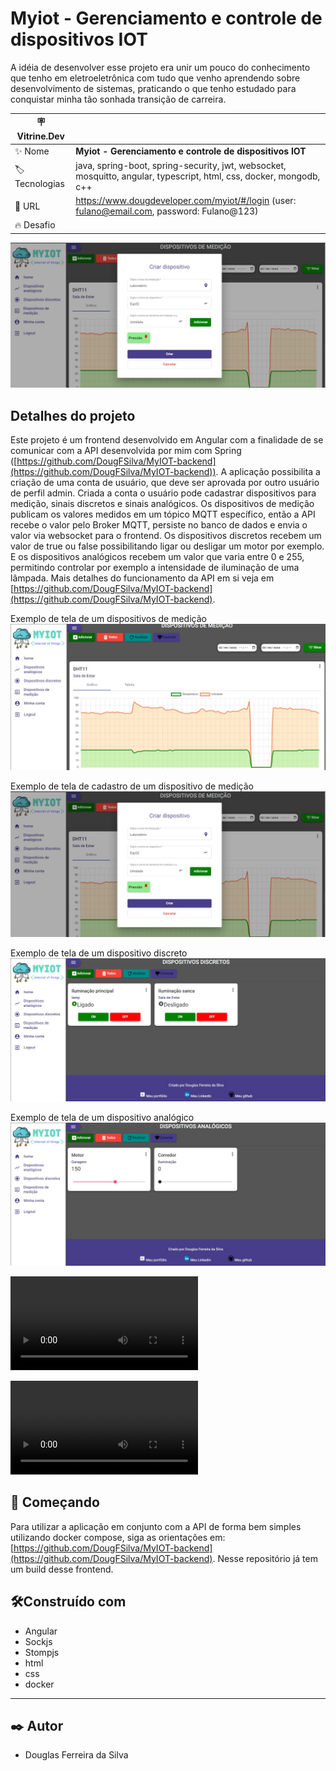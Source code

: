 # Myiot - Gerenciamento e controle de dispositivos IOT

A idéia de desenvolver esse projeto era unir um pouco do conhecimento que tenho em eletroeletrônica com tudo que venho aprendendo sobre desenvolvimento de sistemas, praticando o que tenho estudado para conquistar minha tão sonhada transição de carreira.

| :placard: Vitrine.Dev |     |
| -------------  | --- |
| :sparkles: Nome        | **Myiot - Gerenciamento e controle de dispositivos IOT**
| :label: Tecnologias | java, spring-boot, spring-security, jwt, websocket, mosquitto, angular, typescript, html, css, docker, mongodb, c++
| :rocket: URL         | https://www.dougdeveloper.com/myiot/#/login  (user: fulano@email.com, password: Fulano@123)
| :fire: Desafio     | 

<!-- Inserir imagem com a #vitrinedev ao final do link -->
![](./src/assets/exemplo-tela-medicao-cadastro.jpg#vitrinedev)

## Detalhes do projeto

Este projeto é um frontend desenvolvido em Angular com a finalidade de se comunicar com a API desenvolvida por mim com Spring ([https://github.com/DougFSilva/MyIOT-backend](https://github.com/DougFSilva/MyIOT-backend)). A aplicação possibilita a criação de uma conta de usuário, que deve ser aprovada por outro usuário de perfil admin. Criada a conta o usuário pode cadastrar dispositivos para medição, sinais discretos e sinais analógicos. Os dispositivos de medição publicam os valores medidos em um tópico MQTT específico, então a API recebe o valor pelo Broker MQTT, persiste no banco de dados e envia o valor via websocket para o frontend. Os dispositivos discretos recebem um valor de true ou false possibilitando ligar ou desligar um motor por exemplo. E os dispositivos analógicos recebem um valor que varia entre 0 e 255, permitindo controlar por exemplo a intensidade de iluminação de uma lâmpada. Mais detalhes do funcionamento da API em si veja em [https://github.com/DougFSilva/MyIOT-backend](https://github.com/DougFSilva/MyIOT-backend).

Exemplo de tela de um dispositivos de medição ![tela de dispositivo de medição](./src//assets/exemplo-tela-medicao.jpg)

Exemplo de tela de cadastro de um dispositivo de medição ![tela e cadastro de um dispositivo de medição](./src/assets/exemplo-tela-medicao-cadastro.jpg)

Exemplo de tela de um dispositivo discreto ![tela de dispositivo discreto](./src/assets/exemplo-tela-discreto.jpg)

Exemplo de tela de um dispositivo analógico ![tela de dispositivo analógico](./src/assets/exemplo-tela-analogico.jpg)

![tela de dispositivo analógico](./myiot.mp4)

<video src="./myiot.mp4" controls="controls" style="max-width: 730px;">
</video>


## 🚀 Começando
Para utilizar a aplicação em conjunto com a API de forma bem simples utilizando docker compose, siga as orientações em: [https://github.com/DougFSilva/MyIOT-backend](https://github.com/DougFSilva/MyIOT-backend). Nesse repositório já tem um build desse frontend.


## 🛠️Construído com

* Angular
* Sockjs
* Stompjs
* html
* css
* docker
---
## ✒️ Autor
* Douglas Ferreira da Silva
